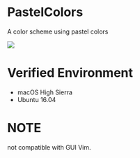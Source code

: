 # PastelColors
A color scheme using pastel colors

<img src="https://imgur.com/S9rt98j.png">

# Verified Environment
<ul>
<li>macOS High Sierra</li>
<li>Ubuntu 16.04</li>
</ul>

# NOTE
not compatible with GUI Vim.
